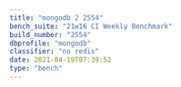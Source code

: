 ```yaml
---
title: "mongodb 2 2554"
bench_suite: "21w16 CI Weekly Benchmark"
build_number: "2554"
dbprofile: "mongodb"
classifier: "no redis"
date: 2021-04-19T07:39:52
type: "bench"
---
```

